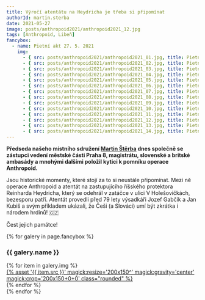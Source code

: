 ```yaml
---
title: Výročí atentátu na Heydricha je třeba si připomínat
authorId: martin.sterba
date: 2021-05-27
image: posts/anthropoid2021/anthropoid2021_12.jpg
tags: [Anthropoid, Libeň]
fancybox:
  - name: Pietní akt 27. 5. 2021
    img:
      - { src: posts/anthropoid2021/anthropoid2021_01.jpg, title: Pietní akt 27. 5. 2021 }
      - { src: posts/anthropoid2021/anthropoid2021_02.jpg, title: Pietní akt 27. 5. 2021 }
      - { src: posts/anthropoid2021/anthropoid2021_03.jpg, title: Pietní akt 27. 5. 2021 }
      - { src: posts/anthropoid2021/anthropoid2021_04.jpg, title: Pietní akt 27. 5. 2021 }
      - { src: posts/anthropoid2021/anthropoid2021_05.jpg, title: Pietní akt 27. 5. 2021 }
      - { src: posts/anthropoid2021/anthropoid2021_06.jpg, title: Pietní akt 27. 5. 2021 }
      - { src: posts/anthropoid2021/anthropoid2021_07.jpg, title: Pietní akt 27. 5. 2021 }
      - { src: posts/anthropoid2021/anthropoid2021_08.jpg, title: Pietní akt 27. 5. 2021 }
      - { src: posts/anthropoid2021/anthropoid2021_09.jpg, title: Pietní akt 27. 5. 2021 }
      - { src: posts/anthropoid2021/anthropoid2021_10.jpg, title: Pietní akt 27. 5. 2021 }
      - { src: posts/anthropoid2021/anthropoid2021_11.jpg, title: Pietní akt 27. 5. 2021 }
      - { src: posts/anthropoid2021/anthropoid2021_12.jpg, title: Pietní akt 27. 5. 2021 }
      - { src: posts/anthropoid2021/anthropoid2021_13.jpg, title: Pietní akt 27. 5. 2021 }
      - { src: posts/anthropoid2021/anthropoid2021_14.jpg, title: Pietní akt 27. 5. 2021 }
---
```


**Předseda našeho místního sdružení [Martin Štěrba](https://praha8.pirati.cz/lide/martin-sterba.html) dnes společně se zástupci vedení městské části Praha 8, magistrátu, slovenské a britské ambasády a mnohými dalšími položil kytici k pomníku operace Anthropoid.**

Jsou historické momenty, které stojí za to si neustále připomínat. Mezi ně operace Anthropoid a atentát na zastupujícího říšského protektora Reinharda Heydricha, který se odehrál v zatáčce v ulici V Holešovičkách, bezesporu patří. Atentát provedli před 79 lety výsadkáři Jozef Gabčík a Jan Kubiš a svým příkladem ukázali, že Češi (a Slováci) umí být zkrátka i národem hrdinů! 🇨🇿

Čest jejich památce!

{% for galery in page.fancybox %}
<div class="mt-4">
  <h3>{{ galery.name }}</h3>
  <div class="grid grid-cols-4 gap-4">
  {% for item in galery.img %}
    <div class="">
      <a data-fancybox="gallery" href="{% asset '{{ item.src }}' @path %}" data-caption="{{ item.title }}">{% asset '{{ item.src }}' magick:resize='200x150^' magick:gravity='center' magick:crop='200x150+0+0' class="rounded" %}</a>
    </div>
  {% endfor %}
  </div>
</div>
{% endfor %}
